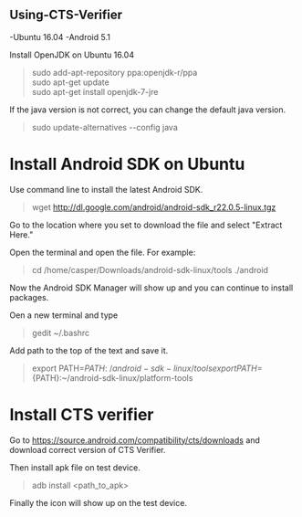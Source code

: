 ## Using-CTS-Verifier
-Ubuntu 16.04
-Android 5.1

Install OpenJDK on Ubuntu 16.04

>sudo add-apt-repository ppa:openjdk-r/ppa  
>sudo apt-get update   
>sudo apt-get install openjdk-7-jre  

If the java version is not correct, you can change the default java version.

>sudo update-alternatives --config java

# Install Android SDK on Ubuntu

Use command line to install the latest Android SDK.

>wget http://dl.google.com/android/android-sdk_r22.0.5-linux.tgz

Go to the location where you set to download the file and select "Extract Here." 

Open the terminal and open the file. For example:

> cd /home/casper/Downloads/android-sdk-linux/tools
> ./android

Now the Android SDK Manager will show up and you can continue to install packages.

Oen a new terminal and type

>gedit ~/.bashrc

Add path to the top of the text and save it.

> export PATH=${PATH}:~/android-sdk-linux/tools
> export PATH=${PATH}:~/android-sdk-linux/platform-tools


# Install CTS verifier

Go to https://source.android.com/compatibility/cts/downloads and download correct version of CTS Verifier.

Then install apk file on test device.

>adb install <path_to_apk>

Finally the icon will show up on the test device.
